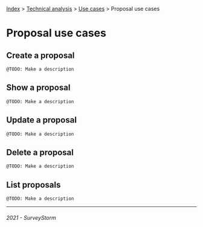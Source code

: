 [Index](../../../../README.md) > [Technical analysis](../README.md) > [Use cases](README.md) > Proposal use cases

# Proposal use cases

## Create a proposal

`@TODO: Make a description`

## Show a proposal

`@TODO: Make a description`

## Update a proposal

`@TODO: Make a description`

## Delete a proposal

`@TODO: Make a description`

## List proposals

`@TODO: Make a description`

---
###### 2021 - SurveyStorm
